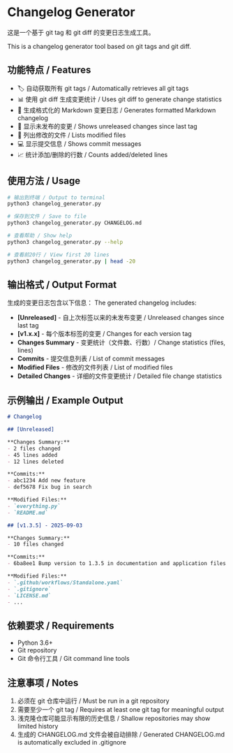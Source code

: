 # Changelog Generator

这是一个基于 git tag 和 git diff 的变更日志生成工具。

This is a changelog generator tool based on git tags and git diff.

## 功能特点 / Features

- 🏷️ 自动获取所有 git tags / Automatically retrieves all git tags
- 📊 使用 git diff 生成变更统计 / Uses git diff to generate change statistics  
- 📝 生成格式化的 Markdown 变更日志 / Generates formatted Markdown changelog
- 🔄 显示未发布的变更 / Shows unreleased changes since last tag
- 📁 列出修改的文件 / Lists modified files
- 💻 显示提交信息 / Shows commit messages
- 📈 统计添加/删除的行数 / Counts added/deleted lines

## 使用方法 / Usage

```bash
# 输出到终端 / Output to terminal
python3 changelog_generator.py

# 保存到文件 / Save to file  
python3 changelog_generator.py CHANGELOG.md

# 查看帮助 / Show help
python3 changelog_generator.py --help

# 查看前20行 / View first 20 lines
python3 changelog_generator.py | head -20
```

## 输出格式 / Output Format

生成的变更日志包含以下信息：
The generated changelog includes:

- **[Unreleased]** - 自上次标签以来的未发布变更 / Unreleased changes since last tag
- **[v1.x.x]** - 每个版本标签的变更 / Changes for each version tag
- **Changes Summary** - 变更统计（文件数、行数）/ Change statistics (files, lines)
- **Commits** - 提交信息列表 / List of commit messages  
- **Modified Files** - 修改的文件列表 / List of modified files
- **Detailed Changes** - 详细的文件变更统计 / Detailed file change statistics

## 示例输出 / Example Output

```markdown
# Changelog

## [Unreleased]

**Changes Summary:**
- 2 files changed
- 45 lines added
- 12 lines deleted

**Commits:**
- abc1234 Add new feature
- def5678 Fix bug in search

**Modified Files:**
- `everything.py`
- `README.md`

## [v1.3.5] - 2025-09-03

**Changes Summary:**
- 10 files changed

**Commits:**
- 6ba8ee1 Bump version to 1.3.5 in documentation and application files

**Modified Files:**
- `.github/workflows/Standalone.yaml`
- `.gitignore`
- `LICENSE.md`
- ...
```

## 依赖要求 / Requirements

- Python 3.6+
- Git repository
- Git 命令行工具 / Git command line tools

## 注意事项 / Notes

1. 必须在 git 仓库中运行 / Must be run in a git repository
2. 需要至少一个 git tag / Requires at least one git tag for meaningful output
3. 浅克隆仓库可能显示有限的历史信息 / Shallow repositories may show limited history
4. 生成的 CHANGELOG.md 文件会被自动排除 / Generated CHANGELOG.md is automatically excluded in .gitignore
